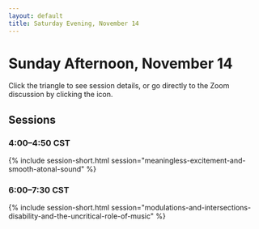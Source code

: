 ```yaml
---
layout: default
title: Saturday Evening, November 14
---
```


# Sunday Afternoon, November 14

Click the triangle to see session details, or go directly to the Zoom discussion by clicking the <i class="fas fa-video"></i> icon.

## Sessions

### 4:00–4:50 CST
{% include session-short.html session="meaningless-excitement-and-smooth-atonal-sound" %}

### 6:00–7:30 CST
{% include session-short.html session="modulations-and-intersections-disability-and-the-uncritical-role-of-music" %}
